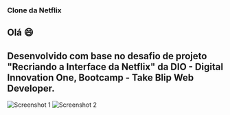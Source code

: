 ### Clone da Netflix
## Olá 😄
## Desenvolvido com base no desafio de projeto "Recriando a Interface da Netflix" da DIO - Digital Innovation One, Bootcamp - Take Blip Web Developer.

![Screenshot 1](https://user-images.githubusercontent.com/89074342/166656428-591ca663-85c6-4eb3-a7a0-ea4cefaa04ac.png)
![Screenshot 2](https://user-images.githubusercontent.com/89074342/166656449-91ccb228-a4d0-43d5-8b28-dfd67ae37716.png)
